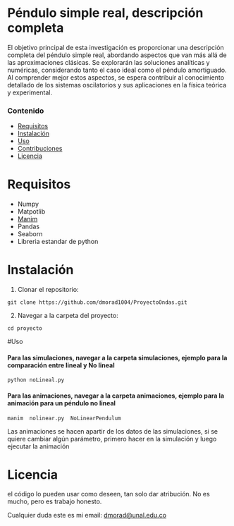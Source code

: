 # Péndulo simple real, descripción completa
El objetivo principal de esta investigación es proporcionar una descripción completa del péndulo simple real, abordando aspectos que van más allá de las aproximaciones clásicas. Se explorarán las soluciones analíticas y numéricas, considerando tanto el caso ideal como el péndulo amortiguado. Al comprender mejor estos aspectos, se espera contribuir al conocimiento detallado de los sistemas oscilatorios y sus aplicaciones en la física teórica y experimental.

### Contenido

- [Requisitos](#requisitos)
- [Instalación](#instalación)
- [Uso](#uso)
- [Contribuciones](#contribuciones)
- [Licencia](#licencia)


# Requisitos

- Numpy
- Matpotlib
- [Manim](https://github.com/manimCommunity/manim) 
- Pandas
- Seaborn
- Libreria estandar de python

# Instalación 

1. Clonar el repositorio:

```
git clone https://github.com/dmorad1004/ProyectoOndas.git
```

2. Navegar a la carpeta del proyecto:

```
cd proyecto
```
#Uso 

#### Para las simulaciones, navegar a la carpeta simulaciones, ejemplo para la comparación entre lineal y No lineal

```
python noLineal.py
```

#### Para las animaciones, navegar a la carpeta animaciones, ejemplo para la animación para un péndulo no lineal  


```
manim  nolinear.py  NoLinearPendulum
```

Las animaciones se hacen apartir de los datos de las simulaciones, si se quiere cambiar algún parámetro, primero hacer en la simulación y luego ejecutar la animación


# Licencia

el código lo pueden usar como deseen, tan solo dar atribución. No es mucho, pero es trabajo
honesto.

Cualquier duda este es mi email: dmorad@unal.edu.co

